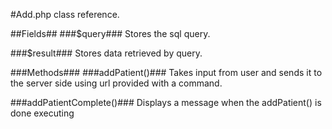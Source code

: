 #Add.php class reference.


##Fields##
###$query###
Stores the sql query.

###$result###
Stores data retrieved by query.

###Methods###
###addPatient()###
Takes input from user and sends it to the server side using url provided with a command.

###addPatientComplete()###
Displays a message when the addPatient() is done executing


